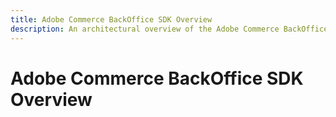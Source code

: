 ```yaml
---
title: Adobe Commerce BackOffice SDK Overview
description: An architectural overview of the Adobe Commerce BackOffice SDK
---
```


# Adobe Commerce BackOffice SDK Overview
